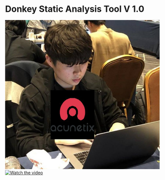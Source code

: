 # Donkey Static Analysis Tool V 1.0

![](i1.jpg)
[![Watch the video](https://cdn.pixabay.com/photo/2017/09/10/22/32/donkey-2737253_1280.jpg)](https://hacklab.kr/donkey.mp4)
